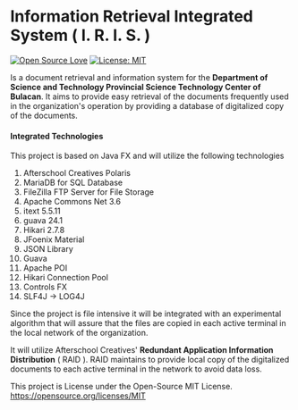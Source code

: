 # Information Retrieval Integrated System ( I. R. I. S. )

[![Open Source Love](https://badges.frapsoft.com/os/v2/open-source.svg?v=103)](https://github.com/ellerbrock/open-source-badges/) [![License: MIT](https://img.shields.io/badge/License-MIT-yellow.svg)](https://opensource.org/licenses/MIT)

Is a document retrieval and information system for the **Department of Science and Technology Provincial Science Technology Center of Bulacan**. It aims to provide easy retrieval of the documents frequently used in the organization's operation by providing a database of digitalized copy of the documents.

#### Integrated Technologies
This project is based on Java FX and will utilize the following technologies
1. Afterschool Creatives Polaris
2. MariaDB for SQL Database
3. FileZilla FTP Server for File Storage
4. Apache Commons Net 3.6
5. itext 5.5.11
6. guava 24.1
7. Hikari 2.7.8
8. JFoenix Material
9. JSON Library
10. Guava
11. Apache POI
12. Hikari Connection Pool
13. Controls FX
14. SLF4J -> LOG4J


Since the project is file intensive it will be integrated with an experimental algorithm that will assure that the files are copied in each active terminal in the local network of the organization.

It will utilize Afterschool Creatives' **Redundant Application Information Distribution** ( RAID ). RAID maintains to provide local copy of the digitalized documents to each active terminal in the network to avoid data loss.

This project is License under the Open-Source MIT License. https://opensource.org/licenses/MIT